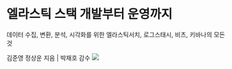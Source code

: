 # 엘라스틱 스택 개발부터 운영까지
데이터 수집, 변환, 분석, 시각화를 위한 엘라스틱서치, 로그스태시, 비츠, 키바나의 모든 것

김준영 정상운 지음 | 박재호 감수
<image src="https://img1.daumcdn.net/thumb/R1280x0/?scode=mtistory2&fname=https%3A%2F%2Fblog.kakaocdn.net%2Fdn%2F5zDes%2FbtrbbSw0F9P%2FeLpFkegWnaQIhG509wihYK%2Fimg.jpg">
